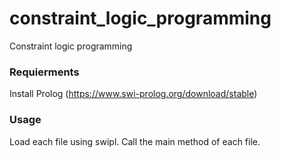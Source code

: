 # constraint_logic_programming
Constraint logic programming
### Requierments 
Install Prolog (https://www.swi-prolog.org/download/stable)
### Usage
Load each file using swipl. Call the main method of each file.



